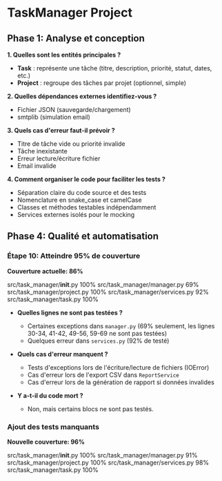 # TaskManager Project

## Phase 1: Analyse et conception

**1. Quelles sont les entités principales ?**

- **Task** : représente une tâche (titre, description, priorité, statut, dates, etc.)
- **Project** : regroupe des tâches par projet (optionnel, simple)

**2. Quelles dépendances externes identifiez-vous ?**

- Fichier JSON (sauvegarde/chargement)
- smtplib (simulation email)

**3. Quels cas d'erreur faut-il prévoir ?**

- Titre de tâche vide ou priorité invalide
- Tâche inexistante
- Erreur lecture/écriture fichier
- Email invalide

**4. Comment organiser le code pour faciliter les tests ?**

- Séparation claire du code source et des tests
- Nomenclature en snake_case et camelCase
- Classes et méthodes testables indépendamment
- Services externes isolés pour le mocking

## Phase 4: Qualité et automatisation

### Étape 10: Atteindre 95% de couverture

**Couverture actuelle: 86%**

src/task_manager/**init**.py 100%
src/task_manager/manager.py 69%
src/task_manager/project.py 100%
src/task_manager/services.py 92%
src/task_manager/task.py 100%

- **Quelles lignes ne sont pas testées ?**

  - Certaines exceptions dans `manager.py` (69% seulement, les lignes 30-34, 41-42, 49-56, 59-69 ne sont pas testées)
  - Quelques erreur dans `services.py` (92% de testé)

- **Quels cas d'erreur manquent ?**

  - Tests d'exceptions lors de l'écriture/lecture de fichiers (IOError)
  - Cas d'erreur lors de l'export CSV dans `ReportService`
  - Cas d'erreur lors de la génération de rapport si données invalides

- **Y a-t-il du code mort ?**
  - Non, mais certains blocs ne sont pas testés.

### Ajout des tests manquants

**Nouvelle couverture: 96%**

src/task_manager/**init**.py 100%
src/task_manager/manager.py 91%
src/task_manager/project.py 100%
src/task_manager/services.py 98%
src/task_manager/task.py 100%
